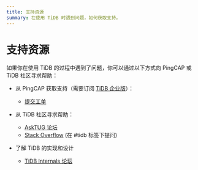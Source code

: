 ```yaml
---
title: 支持资源
summary: 在使用 TiDB 时遇到问题，如何获取支持。
---
```


# 支持资源

如果你在使用 TiDB 的过程中遇到了问题，你可以通过以下方式向 PingCAP 或 TiDB 社区寻求帮助：

+ 从 PingCAP 获取支持（需要订阅 [TiDB 企业版](https://www.pingcap.com/tidb-enterprise/)）：

    - [提交工单](support.pingcap.cn)

+ 从 TiDB 社区寻求帮助：

    - [AskTUG 论坛](https://asktug.com/)
    - [Stack Overflow](https://stackoverflow.com/questions/tagged/tidb) (在 #tidb 标签下提问)

+ 了解 TiDB 的实现和设计

    - [TiDB Internals 论坛](https://internals.tidb.io/)
